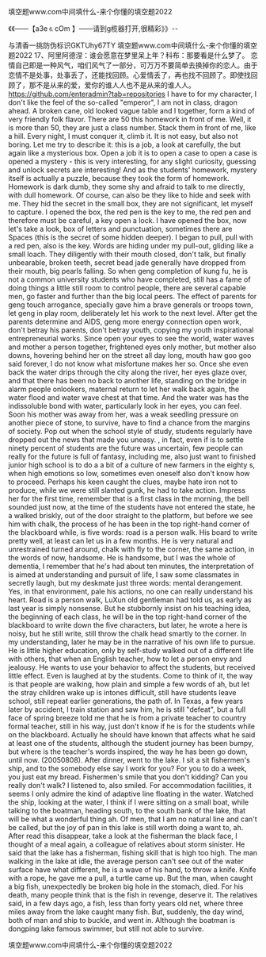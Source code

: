 填空题www.com中间填什么-来个你懂的填空题2022

《《――【a3e⒍cOm 】――请到g榄器打开,很精彩》》--

与清香一挑防伪标识GKTUhy67TY
填空题www.com中间填什么-来个你懂的填空题2022	17、阿里阿德涅：谁会愿意在梦里呆上年？科布：那要看是什么梦了。
	恋情自己即是一种风气，咱们风气了一部分，可万万不要简单去换掉你的恋人。由于恋情不是处事，处事丢了，还能找回顾。心爱情丢了，再也找不回顾了。即使找回顾了，那不是从来的爱，爱你的谁人人也不是从来的谁人人。
https://github.com/enteradmin?tab=repositories
I have to for my character, I don't like the feel of the so-called "emperor", I am not in class, dragon ahead.
A broken cane, old looked vague table and I together, form a kind of very friendly folk flavor.
There are 50 this homework in front of me.
Well, it is more than 50, they are just a class number.
Stack them in front of me, like a hill.
Every night, I must conquer it, climb it.
It is not easy, but also not boring.
Let me try to describe it: this is a job, a look at carefully, the but again like a mysterious box.
Open a job it is to open a case to open a case is opened a mystery - this is very interesting, for any slight curiosity, guessing and unlock secrets are interesting!
And as the students' homework, mystery itself is actually a puzzle, because they took the form of homework.
Homework is dark dumb, they some shy and afraid to talk to me directly, with dull homework.
Of course, can also be they like to hide and seek with me.
They hid the secret in the small box, they are not significant, let myself to capture.
I opened the box, the red pen is the key to me, the red pen and therefore must be careful, a key open a lock.
I have opened the box, now let's take a look, box of letters and punctuation, sometimes there are Spaces (this is the secret of some hidden deeper).
I began to pull, pull with a red pen, also is the key.
Words are hiding under my pull-out, gliding like a small loach.
They diligently with their mouth closed, don't talk, but finally unbearable, broken teeth, secret bead jade generally have dropped from their mouth, big pearls falling.
So when geng completion of kung fu, he is not a common university students who have completed, still has a fame of doing things a little still room to control people, there are several capable men, go faster and further than the big local peers.
The effect of parents for geng touch arrogance, specially gave him a brave generals or troops town, let geng in play room, deliberately let his work to the next level.
After get the parents determine and AIDS, geng more energy connection open work, don't betray his parents, don't betray youth, copying my youth inspirational entrepreneurial works.
Since open your eyes to see the world, water waves and mother a person together, frightened eyes only mother, but mother also downs, hovering behind her on the street all day long, mouth haw goo goo said forever, I do not know what misfortune makes her so.
Once she even back the water drips through the city along the river, her eyes glaze over, and that there has been no back to another life, standing on the bridge in alarm people onlookers, maternal return to let her walk back again, the water flood and water wave chest at that time.
And the water was has the indissoluble bond with water, particularly look in her eyes, you can feel.
Soon his mother was away from her, was a weak seedling pressure on another piece of stone, to survive, have to find a chance from the margins of society.
Pop out when the school style of study, students regularly have dropped out the news that made you uneasy.
, in fact, even if is to settle ninety percent of students are the future was uncertain, few people can really for the future is full of fantasy, including me, also just want to finished junior high school is to do a a bit of a culture of new farmers in the eighty s, when high emotions so low, sometimes even oneself also don't know how to proceed.
Perhaps his keen caught the clues, maybe hate iron not to produce, while we were still slanted gunk, he had to take action.
Impress her for the first time, remember that is a first class in the morning, the bell sounded just now, at the time of the students have not entered the state, he a walked briskly, out of the door straight to the platform, but before we see him with chalk, the process of he has been in the top right-hand corner of the blackboard while, is five words: road is a person walk.
His board to write pretty well, at least can let us in a few months.
He is very natural and unrestrained turned around, chalk with fly to the corner, the same action, in the words of now, handsome.
He is handsome, but I was the whole of dementia, I remember that he's had about ten minutes, the interpretation of is aimed at understanding and pursuit of life, I saw some classmates in secretly laugh, but my deskmate just three words: mental derangement.
Yes, in that environment, pale his actions, no one can really understand his heart.
Road is a person walk, LuXun old gentleman had told us, as early as last year is simply nonsense.
But he stubbornly insist on his teaching idea, the beginning of each class, he will be in the top right-hand corner of the blackboard to write down the five characters, but later, he wrote a here is noisy, but he still write, still throw the chalk head smartly to the corner.
In my understanding, later he may be in the narrative of his own life to pursue.
He is little higher education, only by self-study walked out of a different life with others, that when an English teacher, how to let a person envy and jealousy.
He wants to use your behavior to affect the students, but received little effect.
Even is laughed at by the students.
Come to think of it, the way is that people are walking, how plain and simple a few words of ah, but let the stray children wake up is intones difficult, still have students leave school, still repeat earlier generations, the path of.
In Texas, a few years later by accident, I train station and saw him, he is still "defeat", but a full face of spring breeze told me that he is from a private teacher to country formal teacher, still in his way, just don't know if he is for the students while on the blackboard.
Actually he should have known that affects what he said at least one of the students, although the student journey has been bumpy, but where is the teacher's words inspired, the way he has been go down, until now.
(20050808).
After dinner, went to the lake.
I sit a sit fishermen's ship, and to the somebody else say I work for you?
For you to do a week, you just eat my bread.
Fishermen's smile that you don't kidding?
Can you really don't walk?
I listened to, also smiled.
For accommodation facilities, it seems I only admire the kind of adaptive line floating in the water.
Watched the ship, looking at the water, I think if I were sitting on a small boat, while talking to the boatman, heading south, to the south bank of the lake, that will be what a wonderful thing ah.
Of men, that I am no natural line and can't be called, but the joy of pan in this lake is still worth doing a want to, ah.
After read this disappear, take a look at the fisherman the black face, I thought of a meal again, a colleague of relatives about storm sinister.
He said that the lake has a fisherman, fishing skill that is high too high.
The man walking in the lake at idle, the average person can't see out of the water surface have what different, he is a wave of his hand, to throw a knife.
Knife with a rope, he gave me a pull, a turtle came up.
But the man, when caught a big fish, unexpectedly be broken big hole in the stomach, died.
For his death, many people think that is the fish in revenge, deserve it.
The relatives said, in a few days ago, a fish, less than forty years old net, where three miles away from the lake caught many fish.
But, suddenly, the day wind, both of man and ship to buckle, and went in.
Although the boatman is dongping lake famous swimmer, but still not able to survive.




填空题www.com中间填什么-来个你懂的填空题2022
